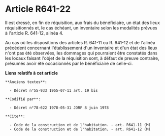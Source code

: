 # Article R641-22

Il est dressé, en fin de réquisition, aux frais du bénéficiaire, un état des lieux réquisitionnés et, le cas échéant, un
inventaire selon les modalités prévues à l'article R. 641-12, alinéa 4.

Au cas où les dispositions des articles R. 641-11 ou R. 641-12 et de l'alinéa précédent concernant l'établissement d'un
inventaire et d'un état des lieux n'ont pas été observées, les dommages qui pourraient être constatés dans les locaux faisant
l'objet de la réquisition sont, à défaut de preuve contraire, présumés avoir été occasionnés par le bénéficiaire de celle-ci.

**Liens relatifs à cet article**

	**Anciens textes**:

	  - Décret n°55-933 1955-07-11 art. 19 bis

	**Codifié par**:

	  - Décret n°78-622 1978-05-31 JORF 8 juin 1978

	**Cite**:

	  - Code de la construction et de l'habitation. - art. R641-11 (M)
	  - Code de la construction et de l'habitation. - art. R641-12 (M)
